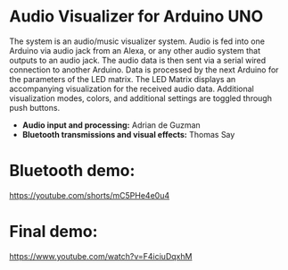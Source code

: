 # Audio Visualizer for Arduino UNO

The system is an audio/music visualizer system. Audio is fed into one Arduino via audio jack from an Alexa, or any other audio system that outputs to an audio jack. The audio data is then sent via a serial wired connection to another Arduino. Data is processed by the next Arduino for the parameters of the LED matrix. The LED Matrix displays an accompanying visualization for the received audio data. Additional visualization modes, colors, and additional settings are toggled through push buttons.

* **Audio input and processing:** Adrian de Guzman
* **Bluetooth transmissions and visual effects:** Thomas Say

# Bluetooth demo:

https://youtube.com/shorts/mC5PHe4e0u4

# Final demo:

https://www.youtube.com/watch?v=F4iciuDqxhM
